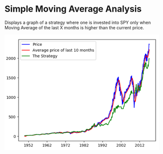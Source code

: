 # Simple Moving Average Analysis

Displays a graph of a strategy where one is invested into SPY only when Moving Average of the last X months is higher than the current price.

![the screenshot](screenshot.png "Screenshot")

